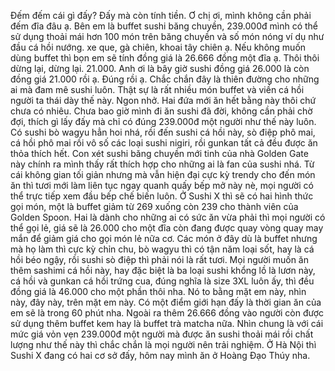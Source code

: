 Đếm đếm cái gì đấy? Đấy mà còn tính tiền. Ơ chị ơi, mình không cần phải đếm đĩa đâu ạ. Bên em là buffet sushi băng chuyền, 239.000đ mình có thể sử dụng thoải mái hơn 100 món trên băng chuyền và số món nóng ví dụ như đầu cá hồi nướng. xe que, gà chiên, khoai tây chiên ạ. Nếu không muốn dùng buffet thì bọn em sẽ tính đồng giá là 26.666 đồng một đĩa ạ. Thôi thôi dừng lại, dừng lại. 21.000. Anh ơi là bây giờ sushi đồng giá 26.000 là còn đồng giá 21.000 rồi ạ. Đúng rồi ạ. Chắc chắn đây là thiên đường cho những ai mà đam mê sushi luôn. Thật sự là rất nhiều món buffet và viền cá hồi người ta thái dày thế này. Ngon nhở. Hai đứa mới ăn hết bằng này thôi chứ chưa có nhiêu. Chưa bao giờ mình đi ăn sushi đã đời, không cần phải chờ đợi, thích gì lấy đấy mà chỉ có đúng 239.000đ một người như thế này luôn. Có sushi bò wagyu hẳn hoi nhá, rồi đến sushi cá hồi này, sò điệp phô mai, cá hồi phô mai rồi vô số các loại sushi nigiri, rồi gunkan tất cả đều được ăn thỏa thích hết. Con xét sushi băng chuyền mới tinh của nhà Golden Gate này chính ra mình thấy rất thích hợp cho những ai là fan của sushi nhá. Từ cái không gian tối giản nhưng mà vẫn hiện đại cực kỳ trendy cho đến món ăn thì tươi mới làm liên tục ngay quanh quấy bếp mở này nè, mọi người có thể trực tiếp xem đầu bếp chế biến luôn. Ở Sushi X thì sẽ có hai hình thức gọi món, một là buffet giảm từ 269 xuống còn 239 cho thành viên của Golden Spoon. Hai là dành cho những ai có sức ăn vừa phải thì mọi người có thể gọi lẻ, giá sẽ là 26.000 cho một đĩa còn đang được quay vòng quay may mắn để giảm giá cho gọi món lẻ nữa cơ. Các món ở đây dù là buffet nhưng mà họ làm thì cực kỳ chỉn chu, bò wagyu thì có tận năm loại sốt, hay là cá hồi béo ngậy, rồi sushi sò điệp thì phải nói là rất tươi. Mọi người muốn ăn thêm sashimi cá hồi này, hay đặc biệt là ba loại sushi khổng lồ là lươn này, cá hồi và gunkan cá hồi trứng cua, đúng nghĩa là size 3XL luôn ấy, thì đều đồng giá là 46.000 cho một phần thôi nha. Nó to bằng mặt em này, nhìn này, đây này, trên mặt em này. Có một điểm giới hạn đấy là thời gian ăn của em sẽ là trong 60 phút nha. Ngoài ra thêm 26.666 đồng vào người còn được sử dụng thêm buffet kem hay là buffet trà matcha nữa. Nhìn chung là với cái mức giá vỏn vẹn 239.000đ một người mà được ăn sushi thoải mái rồi chất lượng như thế này thì chắc chắn là mọi người nên trải nghiệm. Ở Hà Nội thì Sushi X đang có hai cơ sở đấy, hôm nay mình ăn ở Hoàng Đạo Thúy nha.